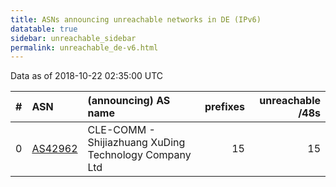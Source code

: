 ```yaml
---
title: ASNs announcing unreachable networks in DE (IPv6)
datatable: true
sidebar: unreachable_sidebar
permalink: unreachable_de-v6.html
---
```


Data as of 2018-10-22 02:35:00 UTC


<div class="datatable-begin"></div>

|   # | ASN                                    | (announcing) AS name                                  |   prefixes |   unreachable /48s |
|----:|:---------------------------------------|:------------------------------------------------------|-----------:|-------------------:|
|   0 | [AS42962](unreachable_AS42962-v6.html) | CLE-COMM - Shijiazhuang XuDing Technology Company Ltd |         15 |                 15 |

<div class="datatable-end"></div>